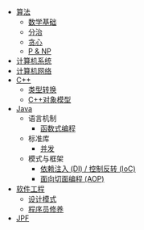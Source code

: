 + [算法](chapter-alg/README.md)
  + [数学基础](chapter-alg/math.md)
  + [分治](chapter-alg/divide-and-conquer.md)
  + [贪心](chapter-alg/greedy.md)
  + [P & NP](chapter-alg/pnp.md)
+ [计算机系统](chapter-system/README.md)
+ [计算机网络](chapter-network/README.md)
+ [C++](chapter-cpp/README.md)
  + [类型转换](chapter-cpp/cast.md)
  + [C++对象模型](chapter-cpp/object-model.md)
+ [Java](chapter-java/README.md)
  + 语言机制
    + [函数式编程](chapter-java/functional.md)
  + 标准库
    + [并发](chapter-java/concurrent.md)
  + 模式与框架
    + [依赖注入 (DI) / 控制反转 (IoC)](chapter-java/di-ioc.md)
    + [面向切面编程 (AOP)](chapter-java/aop.md)
+ [软件工程](chapter-se/README.md)
  + [设计模式](chapter-se/design-pattern.md)
  + [程序员修养](chapter-se/programmer-cultivation.md)
+ [JPF](chapter-jpf/README.md)
